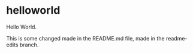 # helloworld
Hello World.

This is some changed made in the README.md file, made in the readme-edits branch.
